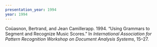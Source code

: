 ```yaml
---
presentation_year: 1994
year: 1994
---
```


Coüasnon, Bertrand, and Jean Camillerapp. 1994. “Using Grammars to Segment and Recognize Music Scores.” In <i>International Association for Pattern Recognition Workshop on Document Analysis Systems</i>, 15–27.